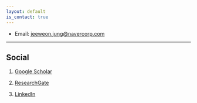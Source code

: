 ```yaml
---
layout: default
is_contact: true
---
```


* Email: [jeeweon.jung@navercorp.com](mailto:jeeweon.jung@navercorp.com)

---


## Social

1. [Google Scholar](https://scholar.google.com/citations?user=A5OcLdAAAAAJ)

2. [ResearchGate](https://www.researchgate.net/profile/Jee-Weon-Jung-2)

3. [LinkedIn](https://www.linkedin.com/in/jee-weon-jung-6b125bba/)

